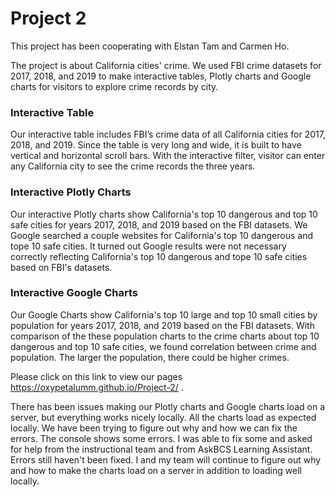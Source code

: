 # Project 2

This project has been cooperating with Elstan Tam and Carmen Ho. 

The project is about California cities' crime. We used FBI crime datasets for 2017, 2018, and 2019 to make interactive tables, Plotly charts and Google charts for visitors to explore crime records by city. 

### Interactive Table

Our interactive table includes FBI’s crime data of all California cities for 2017, 2018, and 2019. Since the table is very long and wide, it is built to have vertical and horizontal scroll bars. With the interactive filter, visitor can enter any California city to see the crime records the three years.

### Interactive Plotly Charts

Our interactive Plotly charts show California's top 10 dangerous and top 10 safe cities for years 2017, 2018, and 2019 based on the FBI datasets. We Google searched a couple websites for California's top 10 dangerous and tope 10 safe cities. It turned out Google results were not necessary correctly reflecting California's top 10 dangerous and tope 10 safe cities based on FBI's datasets. 

### Interactive Google Charts

Our Google Charts show California's top 10 large and top 10 small cities by population for years 2017, 2018, and 2019 based on the FBI datasets. With comparison of the these population charts to the crime charts about top 10 dangerous and top 10 safe cities, we found correlation between crime and population. The larger the population, there could be higher crimes.

Please click on this link to view our pages https://oxypetalumm.github.io/Project-2/ . 

There has been issues making our Plotly charts and Google charts load on a server, but everything works nicely locally. All the charts load as expected locally. We have been trying to figure out why and how we can fix the errors. The console shows some errors. I was able to fix some and asked for help from the instructional team and from AskBCS Learning Assistant. Errors still haven't been fixed. I and my team will continue to figure out why and how to make the charts load on a server in addition to loading well locally.

